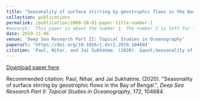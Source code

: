 ```yaml
---
title: "Seasonality of surface stirring by geostrophic flows in the Bay of Bengal"
collection: publications
permalink: /publication/2009-10-01-paper-title-number-1
#excerpt: 'This paper is about the number 1. The number 2 is left for future work.'
date: 2019-11-06
venue: 'Deep Sea Research Part II: Topical Studies in Oceanography'
paperurl: 'https://doi.org/10.1016/j.dsr2.2019.104684'
citation: 'Paul, Nihar, and Jai Sukhatme. (2020). &quot;Seasonality of surface stirring by geostrophic flows in the Bay of Bengal.&quot;, <i>Deep Sea Research Part II: Topical Studies in Oceanography</i>, 172, 104684.'
---
```


[Download paper here](http://academicpages.github.io/files/paper1.pdf)

Recommended citation: Paul, Nihar, and Jai Sukhatme. (2020). "Seasonality of surface stirring by geostrophic flows in the Bay of Bengal.", <i>Deep Sea Research Part II: Topical Studies in Oceanography</i>, 172, 104684.
